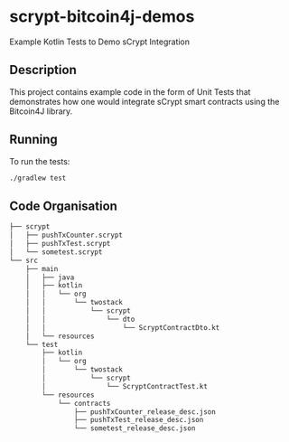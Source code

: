 # scrypt-bitcoin4j-demos
Example Kotlin Tests to Demo sCrypt Integration

## Description
This project contains example code in the form of Unit Tests that demonstrates 
how one would integrate sCrypt smart contracts using the Bitcoin4J library. 

## Running
To run the tests:

```sh
./gradlew test
```

## Code Organisation
```sh
├── scrypt
│   ├── pushTxCounter.scrypt
│   ├── pushTxTest.scrypt
│   └── sometest.scrypt
└── src
    ├── main
    │   ├── java
    │   ├── kotlin
    │   │   └── org
    │   │       └── twostack
    │   │           └── scrypt
    │   │               └── dto
    │   │                   └── ScryptContractDto.kt
    │   └── resources
    └── test
        ├── kotlin
        │   └── org
        │       └── twostack
        │           └── scrypt
        │               └── ScryptContractTest.kt
        └── resources
            └── contracts
                ├── pushTxCounter_release_desc.json
                ├── pushTxTest_release_desc.json
                └── sometest_release_desc.json
                
```
